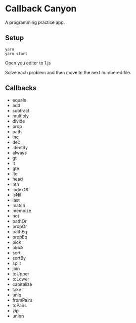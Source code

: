 # Callback Canyon

A programming practice app.

## Setup

```
yarn
yarn start
```

Open you editor to 1.js

Solve each problem and then move to the next numbered file.

## Callbacks

* equals
* add
* subtract
* multiply
* divide
* prop
* path
* inc
* dec
* identity
* always
* gt
* lt
* gte
* lte
* head
* nth
* indexOf
* isNil
* last
* match
* memoize
* not
* pathOr
* propOr
* pathEq
* propEq
* pick
* pluck
* sort
* sortBy
* split
* join
* toUpper
* toLower
* capitalize
* take
* uniq
* fromPairs
* toPairs
* zip
* union
